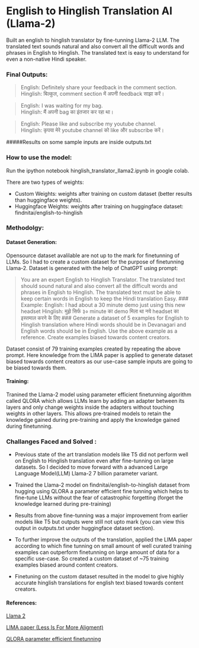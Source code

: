 # English to Hinglish Translation AI (Llama-2)
Built an english to hinglish translator by fine-tunning Llama-2 LLM. The translated text sounds natural and also convert all the difficult words and phrases in English to Hinglish. The translated text is easy to understand for even a non-native Hindi speaker.

### Final Outputs:
 >English: Definitely share your feedback in the comment section.<br />
 >Hinglish: बिल्कुल, comment section में अपनी feedback साझा करें।


 >English: I was waiting for my bag.<br />
 >Hinglish: मैं अपनी bag का इंतजार कर रहा था।


 >English: Please like and subscribe my youtube channel.<br />
 >Hinglish: कृपया मेरे youtube channel को like और subscribe करें।

#####Results on some sample inputs are inside outputs.txt

### How to use the model:
Run the ipython notebook hinglish_translator_llama2.ipynb in google colab.

There are two types of weights:
- Custom Weights:  weights after training on custom dataset (better results than huggingface weights).
- Huggingface Weights: weights after training on huggingface dataset: findnitai/english-to-hinglish

### Methodolgy:
#### Dataset Generation:
Opensource dataset avalilable are not up to the mark for finetunning of LLMs. So I had to create a custom dataset for the purpose of finetunning Llama-2. Dataset is generated with the help of ChatGPT using prompt:
>You are an expert English to Hinglish Translator. The translated text should sound natural and also
convert all the difficult words and phrases in English to Hinglish. The translated text must be able to keep certain words in English to keep the Hindi translation Easy.
\###
>Example:
English: I had about a 30 minute demo just using this new headset
Hinglish:  मुझे सिर्फ ३० minute का demo मिला था नये headset का इस्तमाल करने के लिए
\###
>Generate a dataset of 5 examples for English to Hinglish translation where Hindi words should be in Devanagari and English words should be in English. Use the above example as a reference. Create examples biased towards content creators.

Dataset consist of 79 training examples created by repeating the above prompt. Here knowledge from the LIMA paper is applied to generate dataset biased towards content creators as our use-case sample inputs are going to be biased towards them. 

#### Training:
Tranined the Llama-2 model using parameter efficient finetunning algorithm called QLORA which allows LLMs learn by adding an adapter between its layers and only change weights inside the adapters without touching weights in other layers. This allows pre-trained models to retain the knowledge gained during pre-training and apply the knowledge gained during finetunning.


### Challanges Faced and Solved :
- Previous state of the art translation models like T5 did not perform well on English to Hinglish translation even after fine-tunning on large datasets. So I decided to move forward with a advanced Large Language Model(LLM)  Llama-2 7 billion parameter variant.  

- Trained the Llama-2 model on findnitai/english-to-hinglish dataset from hugging using QLORA a parameter efficient fine tunning which helps to fine-tune LLMs without the fear of catastrophic forgetting (forget the knowledge learned during pre-training)

- Results from above fine-tunning was a major improvement from earlier models like T5 but outputs were still not upto mark (you can view this output in outputs.txt under huggingface dataset section).

- To further improve the outputs of the translation, applied the LIMA paper according to which fine tunning on small amount of  well curated training examples can outperform finetunning on large amount of data for a specific use-case. So created a custom dataset of ~75 training examples biased around content creators.

- Finetuning on the custom dataset resulted in the model to give highly accurate hinglish translations for english text biased towards content creators.


#### References:
[Llama 2](https://huggingface.co/meta-llama/Llama-2-7b-hf)

[LIMA paper (Less Is For More Aligment)](https://arxiv.org/abs/2305.11206)

[QLORA parameter efficient finetunning](https://arxiv.org/abs/2305.14314)